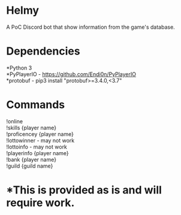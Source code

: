 # Helmy
A PoC Discord bot that show information from the game's database.

# Dependencies

*Python 3<br/>
*PyPlayerIO - https://github.com/Endi0n/PyPlayerIO<br/>
*protobuf - pip3 install "protobuf>=3.4.0,<3.7"<br/>

# Commands

!online<br/>
!skills {player name}<br/>
!proficencey {player name}<br/>
!lottowinner - may not work<br/>
!lottoinfo - may not work<br/>
!playerinfo {player name}<br/>
!bank {player name}<br/>
!guild {guild name}<br/>

# *This is provided as is and will require work.
